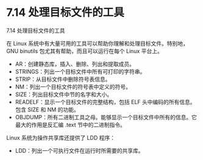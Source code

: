 # 7.14 处理目标文件的工具

7.14 处理目标文件的工具

在 Linux 系统中有大量可用的工具可以帮助你理解和处理目标文件。特别地，GNU binutils 包尤其有帮助，而且可以运行在每个 Linux 平台上。

* AR：创建静态库，插入、删除、列出和提取成员。
* STRINGS：列出一个目标文件中所有可打印的字符串。
* STRIP：从目标文件中删除符号表信息。
* NM：列出一个目标文件的符号表中定义的符号。
* SIZE：列出目标文件中节的名字和大小。
* READELF：显示一个目标文件的完整结构，包括 ELF 头中编码的所有信息。包含 SIZE 和 NM 的功能。
* OBJDUMP：所有二进制工具之母。能够显示一个目标文件中所有的信息。它最大的作用是反汇编 .text 节中的二进制指令。

Linux 系统为操作共享库还提供了 LDD 程序：

* LDD：列出一个可执行文件在运行时所需要的共享库。

